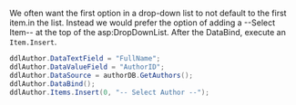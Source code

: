 We often want the first option in a drop-down list to not default to the first item.in the list. Instead we would prefer the option of adding a --Select Item-- at the top of the asp:DropDownList. After the DataBind, execute an `Item.Insert`.
```csharp
ddlAuthor.DataTextField = "FullName";
ddlAuthor.DataValueField = "AuthorID";
ddlAuthor.DataSource = authorDB.GetAuthors();
ddlAuthor.DataBind();
ddlAuthor.Items.Insert(0, "-- Select Author --");
```
<!--stackedit_data:
eyJoaXN0b3J5IjpbLTE3ODkwMjcwMDldfQ==
-->